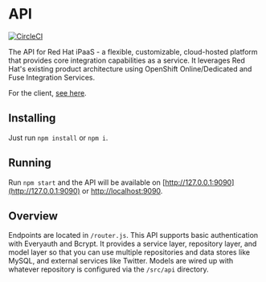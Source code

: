 # API

[![CircleCI](https://circleci.com/gh/redhat-ipaas/ipaas-api.svg?style=svg)](https://circleci.com/gh/redhat-ipaas/ipaas-api)

The API for Red Hat iPaaS - a flexible, customizable, cloud-hosted platform that provides core integration capabilities as a service. It leverages Red Hat's existing product architecture using OpenShift Online/Dedicated and Fuse Integration Services.

For the client, [see here](https://github.com/redhat-ipaas/ipaas-client).

## Installing
Just run `npm install` or `npm i`.

## Running
Run `npm start` and the API will be available on [http://127.0.0.1:9090](http://127.0.0.1:9090) or [http://localhost:9090](http://localhost:9090).

## Overview
Endpoints are located in `/router.js`. This API supports basic authentication with Everyauth and Bcrypt. It provides a service layer, repository layer, and model layer so that you can use multiple repositories and data stores like MySQL, and external services like Twitter. Models are wired up with whatever repository is configured via the `/src/api` directory.

